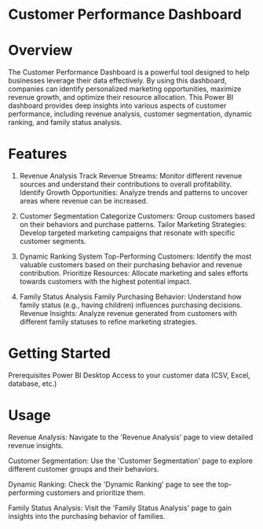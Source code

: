 # Customer Performance Dashboard
# Overview
The Customer Performance Dashboard is a powerful tool designed to help businesses leverage their data effectively. By using this dashboard, companies can identify personalized marketing opportunities, maximize revenue growth, and optimize their resource allocation. This Power BI dashboard provides deep insights into various aspects of customer performance, including revenue analysis, customer segmentation, dynamic ranking, and family status analysis.

# Features
1. Revenue Analysis
Track Revenue Streams: Monitor different revenue sources and understand their contributions to overall profitability.
Identify Growth Opportunities: Analyze trends and patterns to uncover areas where revenue can be increased.

2. Customer Segmentation
Categorize Customers: Group customers based on their behaviors and purchase patterns.
Tailor Marketing Strategies: Develop targeted marketing campaigns that resonate with specific customer segments.

3. Dynamic Ranking System
Top-Performing Customers: Identify the most valuable customers based on their purchasing behavior and revenue contribution.
Prioritize Resources: Allocate marketing and sales efforts towards customers with the highest potential impact.

5. Family Status Analysis
Family Purchasing Behavior: Understand how family status (e.g., having children) influences purchasing decisions.
Revenue Insights: Analyze revenue generated from customers with different family statuses to refine marketing strategies.

# Getting Started
Prerequisites
Power BI Desktop
Access to your customer data (CSV, Excel, database, etc.)

# Usage
Revenue Analysis: Navigate to the 'Revenue Analysis' page to view detailed revenue insights.

Customer Segmentation: Use the 'Customer Segmentation' page to explore different customer groups and their behaviors.

Dynamic Ranking: Check the 'Dynamic Ranking' page to see the top-performing customers and prioritize them.

Family Status Analysis: Visit the 'Family Status Analysis' page to gain insights into the purchasing behavior of families.
